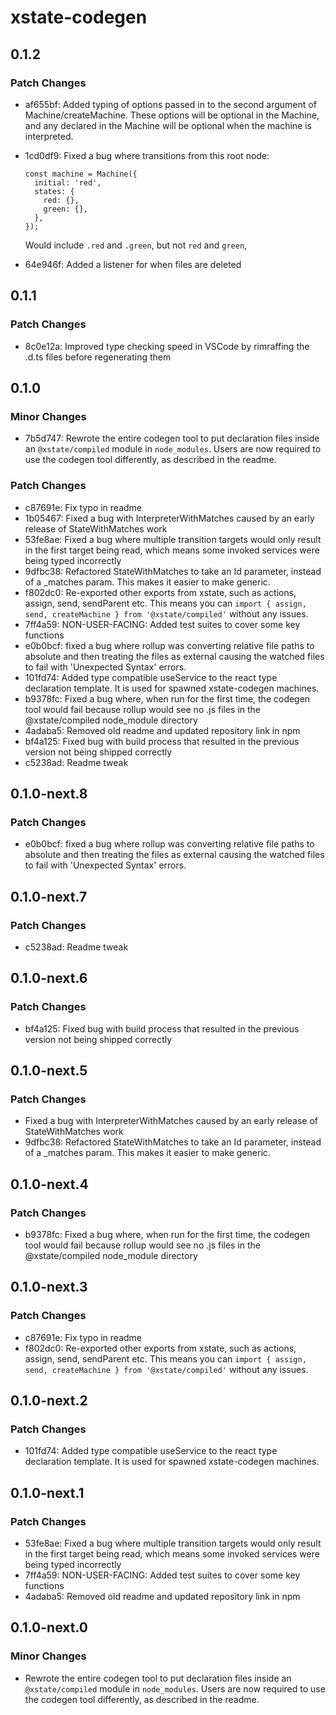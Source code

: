 # xstate-codegen

## 0.1.2

### Patch Changes

- af655bf: Added typing of options passed in to the second argument of Machine/createMachine. These options will be optional in the Machine, and any declared in the Machine will be optional when the machine is interpreted.
- 1cd0df9: Fixed a bug where transitions from this root node:

  ```
  const machine = Machine({
    initial: 'red',
    states: {
      red: {},
      green: {},
    },
  });
  ```

  Would include `.red` and `.green`, but not `red` and `green`,

- 64e946f: Added a listener for when files are deleted

## 0.1.1

### Patch Changes

- 8c0e12a: Improved type checking speed in VSCode by rimraffing the .d.ts files before regenerating them

## 0.1.0

### Minor Changes

- 7b5d747: Rewrote the entire codegen tool to put declaration files inside an `@xstate/compiled` module in `node_modules`. Users are now required to use the codegen tool differently, as described in the readme.

### Patch Changes

- c87691e: Fix typo in readme
- 1b05467: Fixed a bug with InterpreterWithMatches caused by an early release of StateWithMatches work
- 53fe8ae: Fixed a bug where multiple transition targets would only result in the first target being read, which means some invoked services were being typed incorrectly
- 9dfbc38: Refactored StateWithMatches to take an Id parameter, instead of a \_matches param. This makes it easier to make generic.
- f802dc0: Re-exported other exports from xstate, such as actions, assign, send, sendParent etc. This means you can `import { assign, send, createMachine } from '@xstate/compiled'` without any issues.
- 7ff4a59: NON-USER-FACING: Added test suites to cover some key functions
- e0b0bcf: fixed a bug where rollup was converting relative file paths to absolute and then treating the files as external causing the watched files to fail with 'Unexpected Syntax' errors.
- 101fd74: Added type compatible useService to the react type declaration template. It is used for spawned xstate-codegen machines.
- b9378fc: Fixed a bug where, when run for the first time, the codegen tool would fail because rollup would see no .js files in the @xstate/compiled node_module directory
- 4adaba5: Removed old readme and updated repository link in npm
- bf4a125: Fixed bug with build process that resulted in the previous version not being shipped correctly
- c5238ad: Readme tweak

## 0.1.0-next.8

### Patch Changes

- e0b0bcf: fixed a bug where rollup was converting relative file paths to absolute and then treating the files as external causing the watched files to fail with 'Unexpected Syntax' errors.

## 0.1.0-next.7

### Patch Changes

- c5238ad: Readme tweak

## 0.1.0-next.6

### Patch Changes

- bf4a125: Fixed bug with build process that resulted in the previous version not being shipped correctly

## 0.1.0-next.5

### Patch Changes

- Fixed a bug with InterpreterWithMatches caused by an early release of StateWithMatches work
- 9dfbc38: Refactored StateWithMatches to take an Id parameter, instead of a \_matches param. This makes it easier to make generic.

## 0.1.0-next.4

### Patch Changes

- b9378fc: Fixed a bug where, when run for the first time, the codegen tool would fail because rollup would see no .js files in the @xstate/compiled node_module directory

## 0.1.0-next.3

### Patch Changes

- c87691e: Fix typo in readme
- f802dc0: Re-exported other exports from xstate, such as actions, assign, send, sendParent etc. This means you can `import { assign, send, createMachine } from '@xstate/compiled'` without any issues.

## 0.1.0-next.2

### Patch Changes

- 101fd74: Added type compatible useService to the react type declaration template. It is used for spawned xstate-codegen machines.

## 0.1.0-next.1

### Patch Changes

- 53fe8ae: Fixed a bug where multiple transition targets would only result in the first target being read, which means some invoked services were being typed incorrectly
- 7ff4a59: NON-USER-FACING: Added test suites to cover some key functions
- 4adaba5: Removed old readme and updated repository link in npm

## 0.1.0-next.0

### Minor Changes

- Rewrote the entire codegen tool to put declaration files inside an `@xstate/compiled` module in `node_modules`. Users are now required to use the codegen tool differently, as described in the readme.
